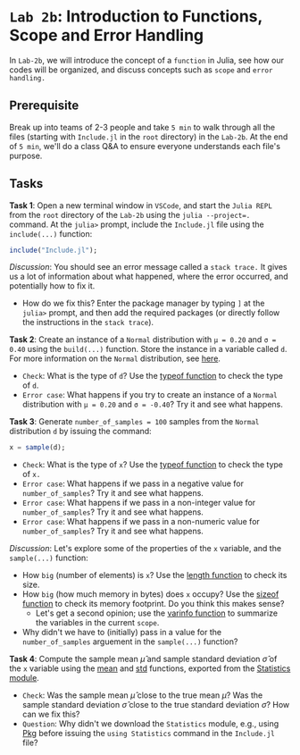 # `Lab 2b`: Introduction to Functions, Scope and Error Handling
In `Lab-2b`, we will introduce the concept of a `function` in Julia, see how our codes will be organized, and discuss concepts such as `scope` and `error handling.` 

## Prerequisite 
Break up into teams of 2-3 people and take `5 min` to walk through all the files (starting with `Include.jl` in the `root` directory) in the `Lab-2b`. At the end of `5 min`, we'll do a class Q&A to ensure everyone understands each file's purpose.

## Tasks
__Task 1__: Open a new terminal window in `VSCode`, and start the `Julia REPL` from the `root` directory of the `Lab-2b` using the `julia --project=.` command. At the `julia>` prompt, include the `Include.jl` file using the `include(...)` function: 

```julia
include("Include.jl");
```

_Discussion_: You should see an error message called a `stack trace.` It gives us a lot of information about what happened, where the error occurred, and potentially how to fix it.
* How do we fix this? Enter the package manager by typing `]` at the `julia>` prompt, and then add the required packages (or directly follow the instructions in the `stack trace`).

__Task 2__: Create an instance of a `Normal` distribution with `μ = 0.20` and `σ = 0.40` using the `build(...)` function. Store the instance in a variable called `d`. For more information on the `Normal` distribution, see [here](https://juliastats.org/Distributions.jl/stable/univariate/#Distributions.Normal).
* `Check`: What is the type of `d`? Use the [typeof function](https://docs.julialang.org/en/v1/base/base/#Core.typeof) to check the type of `d`.
* `Error case`: What happens if you try to create an instance of a `Normal` distribution with `μ = 0.20` and `σ = -0.40`? Try it and see what happens.

__Task 3__: Generate `number_of_samples = 100` samples from the `Normal` distribution `d` by issuing the command:
    
```julia
x = sample(d);
```

* `Check`: What is the type of `x`? Use the [typeof function](https://docs.julialang.org/en/v1/base/base/#Core.typeof) to check the type of `x.`
* `Error case`: What happens if we pass in a negative value for `number_of_samples`? Try it and see what happens.
* `Error case`: What happens if we pass in a non-integer value for `number_of_samples`? Try it and see what happens.
* `Error case`: What happens if we pass in a non-numeric value for `number_of_samples`? Try it and see what happens.

_Discussion_: Let's explore some of the properties of the `x` variable, and the `sample(...)` function:
* How `big` (number of elements) is `x`? Use the [length function](https://docs.julialang.org/en/v1/base/strings/#Base.length-Tuple{AbstractString}) to check its size. 
* How `big` (how much memory in bytes) does `x` occupy? Use the [sizeof function](https://docs.julialang.org/en/v1/base/base/#Base.sizeof-Tuple{Type}) to check its memory footprint. Do you think this makes sense?
    * Let's get a second opinion; use the [varinfo function](https://docs.julialang.org/en/v1/stdlib/InteractiveUtils/#InteractiveUtils.varinfo) to summarize the variables in the current `scope`.
* Why didn't we have to (initially) pass in a value for the `number_of_samples` arguement in the `sample(...)` function?

__Task 4__: Compute the sample mean $\hat{\mu}$ and sample standard deviation $\hat{\sigma}$ of the `x` variable using the [mean](https://docs.julialang.org/en/v1/stdlib/Statistics/#Statistics.mean) and [std](https://docs.julialang.org/en/v1/stdlib/Statistics/#Statistics.std) functions, exported from the [Statistics module](https://docs.julialang.org/en/v1/stdlib/Statistics/#Statistics).
* `Check`: Was the sample mean $\hat{\mu}$ close to the true mean $\mu$? Was the sample standard deviation $\hat{\sigma}$ close to the true standard deviation $\sigma$? How can we fix this?
* `Question`: Why didn't we download the `Statistics` module, e.g., using [Pkg](https://pkgdocs.julialang.org/v1/) before issuing the `using Statistics` command in the `Include.jl` file?
